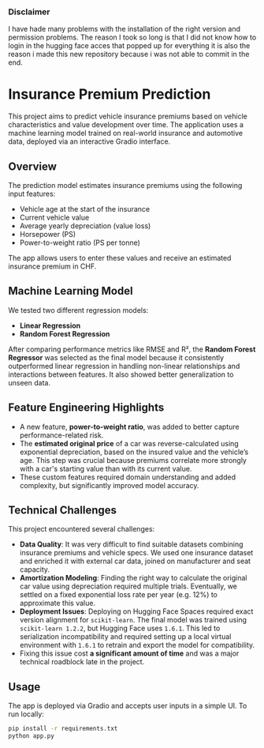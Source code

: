 ### Disclaimer

I have hade many problems with the installation of the right version and permission problems. The reason I took so long is that I did not know how to login in the hugging face acces that popped up for everything it is also the reason i made this new repository because i was not able to commit in the end.

# Insurance Premium Prediction

This project aims to predict vehicle insurance premiums based on vehicle characteristics and value development over time. The application uses a machine learning model trained on real-world insurance and automotive data, deployed via an interactive Gradio interface.

## Overview

The prediction model estimates insurance premiums using the following input features:

- Vehicle age at the start of the insurance
- Current vehicle value
- Average yearly depreciation (value loss)
- Horsepower (PS)
- Power-to-weight ratio (PS per tonne)

The app allows users to enter these values and receive an estimated insurance premium in CHF.

## Machine Learning Model

We tested two different regression models:

- **Linear Regression**
- **Random Forest Regression**

After comparing performance metrics like RMSE and R², the **Random Forest Regressor** was selected as the final model because it consistently outperformed linear regression in handling non-linear relationships and interactions between features. It also showed better generalization to unseen data.

## Feature Engineering Highlights

- A new feature, **power-to-weight ratio**, was added to better capture performance-related risk.
- The **estimated original price** of a car was reverse-calculated using exponential depreciation, based on the insured value and the vehicle’s age. This step was crucial because premiums correlate more strongly with a car's starting value than with its current value.
- These custom features required domain understanding and added complexity, but significantly improved model accuracy.

## Technical Challenges

This project encountered several challenges:

- **Data Quality**: It was very difficult to find suitable datasets combining insurance premiums and vehicle specs. We used one insurance dataset and enriched it with external car data, joined on manufacturer and seat capacity.
- **Amortization Modeling**: Finding the right way to calculate the original car value using depreciation required multiple trials. Eventually, we settled on a fixed exponential loss rate per year (e.g. 12%) to approximate this value.
- **Deployment Issues**: Deploying on Hugging Face Spaces required exact version alignment for `scikit-learn`. The final model was trained using `scikit-learn 1.2.2`, but Hugging Face uses `1.6.1`. This led to serialization incompatibility and required setting up a local virtual environment with `1.6.1` to retrain and export the model for compatibility.
- Fixing this issue cost **a significant amount of time** and was a major technical roadblock late in the project.

## Usage

The app is deployed via Gradio and accepts user inputs in a simple UI. To run locally:

```bash
pip install -r requirements.txt
python app.py
